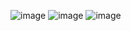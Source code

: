 ![image](https://github.com/user-attachments/assets/606f1d8c-daf2-48cd-a806-093c703c6774)
![image](https://github.com/user-attachments/assets/fea9f581-a3ae-4c01-ad65-33e71a657562)
![image](https://github.com/user-attachments/assets/7b666233-2be1-4a8b-9931-daa1b4944846)
